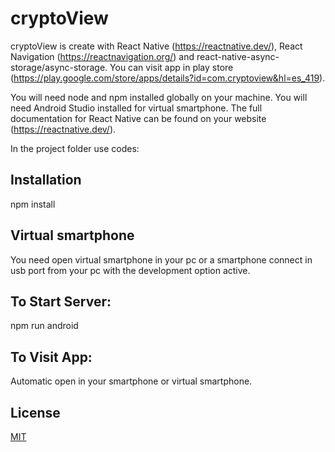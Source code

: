 # cryptoView

cryptoView is create with React Native (https://reactnative.dev/), React Navigation (https://reactnavigation.org/) and react-native-async-storage/async-storage.
You can visit app in play store (https://play.google.com/store/apps/details?id=com.cryptoview&hl=es_419).

You will need node and npm installed globally on your machine.
You will need Android Studio installed for virtual smartphone.
The full documentation for React Native can be found on your website (https://reactnative.dev/).

In the project folder use codes:


## Installation

npm install


## Virtual smartphone

You need open virtual smartphone in your pc or a smartphone connect in usb port from your pc with the development option active.


## To Start Server:

npm run android


## To Visit App:

Automatic open in your smartphone or virtual smartphone.


## License
[MIT](https://choosealicense.com/licenses/mit/)